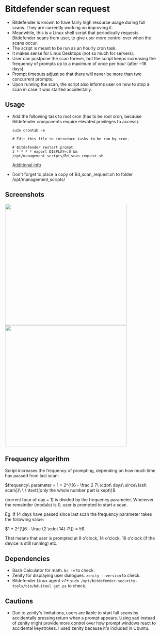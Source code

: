 # Bitdefender scan request
- Bitdefender is known to have fairly high resource usage during full scans. They are currently working on improving it.
- Meanwhile, this is a Linux shell script that periodically requests Bitdefender scans from user, to give user more control over when the scans occur.
- The script is meant to be run as an hourly cron task.
- It makes sense for Linux Desktops (not so much for servers).
- User can postpone the scan forever, but the script keeps increasing the frequency of prompts up to a maximum of once per hour (after ~16 days).
- Prompt timeouts adjust so that there will never be more than two concurrent prompts.
- Upon running the scan, the script also informs user on how to stop a scan in case it was started accidentally.


## Usage
- Add the following task to root cron (has to be root cron, because Bitdefender components require elevated privileges to access).
  ```Shell
  sudo crontab -e
  ```

  ```Shell
  # Edit this file to introduce tasks to be run by cron.
  
  # Bitdefender restart prompt
  3 * * * * export DISPLAY=:0 && /opt/management_scripts/Bd_scan_request.sh
  ```
  [Additional info](https://askubuntu.com/questions/85612/how-to-call-zenity-from-cron-script)

- Don't forget to place a copy of Bd_scan_request.sh to folder /opt/management_scripts/

## Screenshots
<img src="https://user-images.githubusercontent.com/87522742/185491863-5f622c3c-9841-4784-a81d-130b9b12cf9d.png" width="400">

<img src="https://user-images.githubusercontent.com/87522742/185492012-05076bf6-e560-402b-87f3-713aa5fbd7b2.png" width="400">


## Frequency algorithm
Script increases the frequency of prompting, depending on how much time has passed from last scan:

$frequency\ parameter = 1 + 2^{\[6 - \frac 2 7\ \cdot\ days\ since\ last\ scan\]}\ \ \ \text{(only the whole number part is kept)}$

(current hour of day + 1) is divided by the frequency parameter. Whenever the remainder (modulo) is 0, user is prompted to start a scan.

Eg. if 14 days have passed since last scan the frequency parameter takes the following value:

$1 + 2^{\[6 - \frac {2 \cdot 14} 7\]} = 5$

That means that user is prompted at 9 o'clock, 14 o'clock, 19 o'clock (if the device is still running) etc.


## Dependencies
- Bash Calculator for math. `bc -v` to check.
- Zenity for displaying user dialogues. `zenity --version` to check.
- Bitdefender Linux agent v7+ `sudo /opt/bitdefender-security-tools/bin/bduitool get ps` to check.

## Cautions
- Due to zenity's limitations, users are liable to start full scans by accidentally pressing return when a prompt appears. Using yad instead of zenity might provide more control over how prompt windows react to accidental keystrokes. I used zenity because it's included in Ubuntu.
